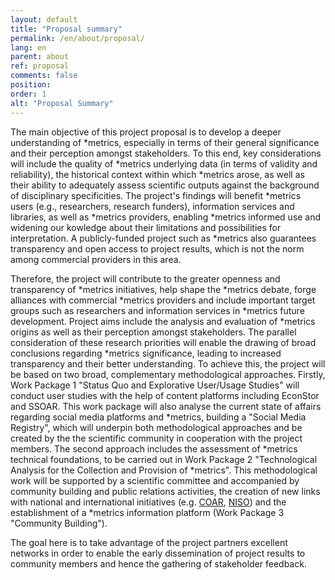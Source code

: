 ```yaml
---
layout: default
title: "Proposal summary"
permalink: /en/about/proposal/
lang: en
parent: about
ref: proposal
comments: false
position:
order: 1
alt: "Proposal Summary"
---
```


The main objective of this project proposal is to develop a deeper understanding of \*metrics, especially in terms of their general
significance and their perception amongst stakeholders. To this end, key considerations will include the quality of \*metrics underlying data
(in terms of validity and reliability), the historical context within which \*metrics arose, as well as their ability to adequately assess scientific outputs against the background of disciplinary specificities. The project's findings will benefit \*metrics users (e.g., researchers, research funders), information services and libraries, as well as \*metrics providers, enabling \*metrics informed use and widening our kowledge about their limitations and possibilities for interpretation. A publicly-funded project such as \*metrics also guarantees transparency and open access to project results, which is not the norm among commercial providers in this area.

Therefore, the project will contribute to the greater openness and transparency of \*metrics initiatives, help shape the \*metrics debate, forge alliances with commercial \*metrics providers and include important target groups such as researchers and information services in \*metrics future
development. Project aims include the analysis and evaluation of \*metrics origins as well as their perception amongst stakeholders. The
parallel consideration of these research priorities will enable the drawing of broad conclusions regarding \*metrics significance, leading
to increased transparency and their better understanding. To achieve this, the project will be based on two broad, complementary
methodological approaches. Firstly, Work Package 1 "Status Quo and Explorative User/Usage Studies" will conduct user studies with the
help of content platforms including EconStor and SSOAR. This work package will also analyse the current state of affairs regarding social
media platforms and \*metrics, building a "Social Media Registry", which will underpin both methodological approaches and be created
by the the scientific community in cooperation with the project members. The second approach includes the assessment of \*metrics
technical foundations, to be carried out in Work Package 2 "Technological Analysis for the Collection and Provision of \*metrics".
This methodological work will be supported by a scientific committee and accompanied by community building and public relations
activities, the creation of new links with national and international initiatives (e.g. [COAR](https://www.coar-repositories.org/), [NISO](http://www.niso.org/home/)) and the establishment of a \*metrics
information platform (Work Package 3 "Community Building").

The goal here is to take advantage of the project partners excellent networks in order to enable the early dissemination of project results to community members and hence the gathering of stakeholder feedback.
